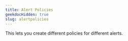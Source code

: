 ```yaml
---
title: Alert Policies
geekdocHidden: true
slug: alertpolicies
---
```


This lets you create different policies for different alerts.
